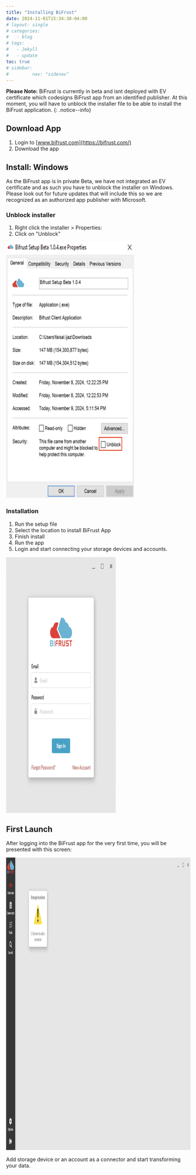 ```yaml
---
title: "Installing BiFrust"
date: 2024-11-01T15:34:30-04:00
# layout: single
# categories:
#   - blog
# tags:
#   - Jekyll
#   - update
toc: true
# sidebar:
#         nav: "sidenav"
---
```


**Please Note:** BiFrust is currently in beta and isnt deployed with EV certificate which codesigns BiFrust app from an identified publisher. At this moment, you will have to unblock the installer file to be able to install the BiFrust application.
{: .notice--info}


## Download App

1. Login to [www.bifrust.com](https://bifrust.com/)
2. Download the app


## Install: Windows

As the BiFrust app is in private Beta, we have not integrated an EV certificate and as such you have to unblock the installer on Windows. Please look out for future updates that will include this so we are recognized as an authorized app publisher with Microsoft.

### Unblock installer

1. Right click the installer > Properties:
2. Click on "Unblock"

<!-- ![Unblock Installer]({{ "/assets/images/unblockInstallerWin.png" | relative_url }}) -->

<img src="/assets/images/unblockInstallerWin.png" alt="Unblock Installer" width="350" height="700"/>

### Installation

1. Run the setup file
2. Select the location to install BiFrust App
3. Finish install
4. Run the app
5. Login and start connecting your storage devices and accounts. 


<!-- ![loginPromptApp]({{ "/assets/images/loginPromptApp.png" | relative_url }}) -->

<img src="/assets/images/loginPromptApp.png" alt="loginPromptApp" width="300" height="700"/>



## First Launch

After logging into the BiFrust app for the very first time, you will be presented with this screen:
  
  <img src="/assets/images/firstLaunch.png" alt="loginPromptApp" width="650" height="800"/>

Add storage device or an account as a connector and start transforming your data.